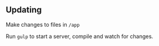 ## Updating
Make changes to files in `/app`

Run `gulp` to start a server, compile and watch for changes.
